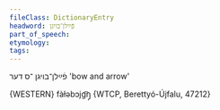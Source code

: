 ```yaml
---
fileClass: DictionaryEntry
headword: פֿײַלן־בויגן
part_of_speech: 
etymology: 
tags: 
---
```

פֿײַלן־בויגן
־ס
דער
'bow and arrow'

{WESTERN}
fàɫəbɔjg͡ŋ̩ {WTCP, Berettyó-Újfalu, 47212}
